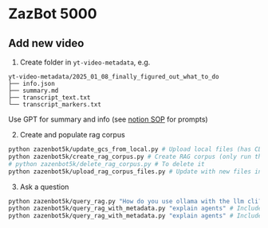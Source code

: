 # ZazBot 5000

## Add new video

1. Create folder in `yt-video-metadata`, e.g.

```plaintext
yt-video-metadata/2025_01_08_finally_figured_out_what_to_do
├── info.json
├── summary.md
├── transcript_text.txt
└── transcript_markers.txt
```

Use GPT for summary and info (see [notion SOP](https://www.notion.so/cotillion19/Generate-summary-SOP-1ae52790491144299906782b5cf38336) for prompts)

2. Create and populate rag corpus

```bash
python zazenbot5k/update_gcs_from_local.py # Upload local files (has CLI arg for uploading just one)
python zazenbot5k/create_rag_corpus.py # Create RAG corpus (only run this once)
# python zazenbot5k/delete_rag_corpus.py # To delete it
python zazenbot5k/upload_rag_corpus_files.py # Update with new files in cloud storage (will only process new files)
```

3. Ask a question

```bash
python zazenbot5k/query_rag.py "How do you use ollama with the llm cli?"
python zazenbot5k/query_rag_with_metadata.py "explain agents" # Include metadata lookup and provide as context in answer
python zazenbot5k/query_rag_with_metadata.py "explain agents" # Include metadata lookup and provide as context in answer
```

